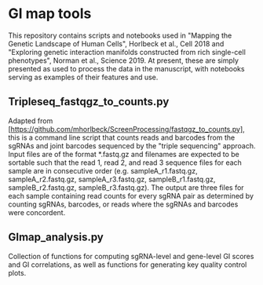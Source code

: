 # GI map tools
This repository contains scripts and notebooks used in "Mapping the Genetic Landscape of Human Cells", Horlbeck et al., Cell 2018 and "Exploring genetic interaction manifolds constructed from rich single-cell phenotypes", Norman et al., Science 2019. At present, these are simply presented as used to process the data in the manuscript, with notebooks serving as examples of their features and use.

## Tripleseq_fastqgz_to_counts.py
Adapted from [https://github.com/mhorlbeck/ScreenProcessing/fastqgz_to_counts.py], this is a command line script that counts reads and barcodes from the sgRNAs and joint barcodes sequenced by the "triple sequencing" approach. Input files are of the format *.fastq.gz and filenames are expected to be sortable such that the read 1, read 2, and read 3 sequence files for each sample are in consecutive order (e.g. sampleA_r1.fastq.gz, sampleA_r2.fastq.gz, sampleA_r3.fastq.gz, sampleB_r1.fastq.gz, sampleB_r2.fastq.gz, sampleB_r3.fastq.gz). The output are three files for each sample containing read counts for every sgRNA pair as determined by counting sgRNAs, barcodes, or reads where the sgRNAs and barcodes were concordent.

## GImap_analysis.py
Collection of functions for computing sgRNA-level and gene-level GI scores and GI correlations, as well as functions for generating key quality control plots.
